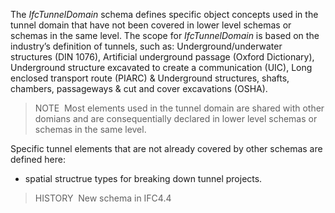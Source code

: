 The _IfcTunnelDomain_ schema defines specific object concepts used in the tunnel domain that have not been covered in lower level schemas or schemas in the same level.
The scope for _IfcTunnelDomain_ is based on the industry’s definition of tunnels, such as: Underground/underwater structures (DIN 1076), Artificial underground passage (Oxford Dictionary), Underground structure excavated to create a communication (UIC), Long enclosed transport route (PIARC) & Underground structures, shafts, chambers, passageways & cut and cover excavations (OSHA).

> NOTE&nbsp; Most elements used in the tunnel domain are shared with other domians and are consequentially declared in lower level schemas or schemas in the same level.

Specific tunnel elements that are not already covered by other schemas are defined here:

* spatial structrue types for breaking down tunnel projects.

> HISTORY&nbsp; New schema in IFC4.4
